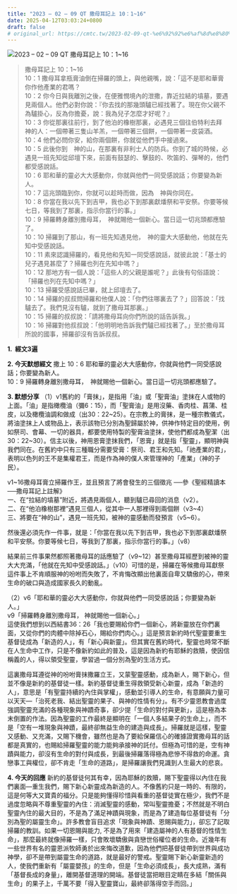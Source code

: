 ```yaml
---
title: "2023 – 02 – 09 QT 撒母耳記上 10：1~16"
date: 2025-04-12T03:03:24+0800
draft: false
# original_url: https://cmtc.tw/2023-02-09-qt-%e6%92%92%e6%af%8d%e8%80%b3%e8%a8%98%e4%b8%8a-10%ef%bc%9a116
---
```


![2023 – 02 – 09 QT 撒母耳記上 10：1\~16](/images/qt.jpg  "2023 – 02 – 09 QT 撒母耳記上 10：1\~16")

> 撒母耳記上 10：1\~16  
> 10：1 撒母耳拿瓶膏油倒在掃羅的頭上，與他親嘴，說：「這不是耶和華膏你作他產業的君嗎？  
> 10：2 你今日與我離別之後，在便雅憫境內的泄撒，靠近拉結的墳墓，要遇見兩個人。他們必對你說：『你去找的那幾頭驢已經找著了。現在你父親不為驢掛心，反為你擔憂，說：我為兒子怎麼才好呢？』  
> 10：3 你從那裏往前行，到了他泊的橡樹那裏，必遇見三個往伯特利去拜　神的人：一個帶著三隻山羊羔，一個帶著三個餅，一個帶著一皮袋酒。  
> 10：4 他們必問你安，給你兩個餅，你就從他們手中接過來。  
> 10：5 此後你到　神的山，在那裏有非利士人的防兵。你到了城的時候，必遇見一班先知從邱壇下來，前面有鼓瑟的、擊鼓的、吹笛的、彈琴的，他們都受感說話。  
> 10：6 耶和華的靈必大大感動你，你就與他們一同受感說話；你要變為新人。  
> 10：7 這兆頭臨到你，你就可以趁時而做，因為　神與你同在。  
> 10：8 你當在我以先下到吉甲，我也必下到那裏獻燔祭和平安祭。你要等候七日，等我到了那裏，指示你當行的事。」  
> 10：9 掃羅轉身離別撒母耳，　神就賜他一個新心。當日這一切兆頭都應驗了。  
> 10：10 掃羅到了那山，有一班先知遇見他，　神的靈大大感動他，他就在先知中受感說話。  
> 10：11 素來認識掃羅的，看見他和先知一同受感說話，就彼此說：「基士的兒子遇見甚麼了？掃羅也列在先知中嗎？」  
> 10：12 那地方有一個人說：「這些人的父親是誰呢？」此後有句俗語說：「掃羅也列在先知中嗎？」  
> 10：13 掃羅受感說話已畢，就上邱壇去了。  
> 10：14 掃羅的叔叔問掃羅和他僕人說：「你們往哪裏去了？」回答說：「找驢去了。我們見沒有驢，就到了撒母耳那裏。」  
> 10：15 掃羅的叔叔說：「請將撒母耳向你們所說的話告訴我。」  
> 10：16 掃羅對他叔叔說：「他明明地告訴我們驢已經找著了。」至於撒母耳所說的國事，掃羅卻沒有告訴叔叔。

**1.  經文3遍**

**2. 今天默想經文**
撒上 10：6 耶和華的靈必大大感動你，你就與他們一同受感說話；你要變為新人。  
10：9 掃羅轉身離別撒母耳，　神就賜他一個新心。當日這一切兆頭都應驗了。

**3. 默想分享**
（1）v1舊約的「膏抹」，是指用「油」或「聖膏油」塗抹在人或物的上面。「油」是指橄欖油（彌6：15），而「聖膏油」是用沒藥、香肉桂、菖蒲、桂皮，以及橄欖油調和做成（出30：22\~25）。在宗教上的膏抹，是一種宗教儀式，將油塗抹上人或物品上，表示該物已分別為聖歸屬於神，供神作特定目的使用，例如祭司、會幕、一切的器具，都要使用特製的聖膏油塗抹，使他們都成為聖潔（出30：22\~30）。信主以後，神用恩膏塗抹我們，「恩膏」就是指「聖靈」，顯明神與我們同在。在舊約中只有三種職分需要受膏：祭司、君王和先知。「祂產業的君」，表明以色列的王不是集權君王，而是作為神的僕人來管理神的「產業」（神的子民）。

v1\~16撒母耳膏立掃羅作王，並且預言了將會發生的三個徵兆 ──參《聖經精讀本──撒母耳記上註解》  
一、在“拉結的墳墓”附近，將遇見兩個人，聽到驢已尋回的消息（v2）。  
二、在“他泊橡樹那裡”遇見三個人，從其中一人那裡得到兩個餅（v3\~4）  
三、將要在“神的山”，遇見一班先知，被神的靈感動而發預言（v5\~6）。

然後還必須先作一件事，就是：「你當在我以先下到吉甲，我也必下到那裏獻燔祭和平安祭。你要等候七日，等我到了那裏，指示你當行的事。」（v8）

結果前三件事果然都照著撒母耳的話應驗了（v9\~12）甚至撒母耳經歷到被神的靈大大充滿，「他就在先知中受感說話。」（v10）可惜的是，掃羅在等候撒母耳獻祭這件事上不肯順服神的吩咐而失敗了，不肯悔改顯出他裏面自卑又驕傲的心，帶來生命的破口與造成國家長久的動亂。

（2）v6「耶和華的靈必大大感動你，你就與他們一同受感說話；你要變為新人。」  
v9「掃羅轉身離別撒母耳， 神就賜他一個新心。」  
這使我們想到以西結書36：26「我也要賜給你們一個新心，將新靈放在你們裏面，又從你們的肉體中除掉石心，賜給你們肉心。」這是預言新約時代聖靈要重生基督徒成為「新造的人」，有「新心與新靈」。但其實在舊約時代，聖靈也時常不斷在人生命中工作，只是不像新約如此的普及，這是因為新約有耶穌的救贖，使因信稱義的人，得以領受聖靈，學習過一個分別為聖的生活方式。

這裏撒母耳遵從神的吩咐膏抹撒羅立王，又蒙聖靈感動，成為新人，賜下新心，但並不像是新約的基督徒一樣。新約基督徒重生得救領受新心新靈，成為「新造的人」，意思是「有聖靈持續的內住與掌權」，感動並引導人的生命，有意願與力量可以天天—「治死老我、結出聖靈的果子、與神的性情有分」。有不少靈恩教會過度強調聖靈充滿的各種現象與神蹟奇事，卻少提「生命的對付與更新」，這是極為本末倒置的作法。因為聖靈的工作最終是顯明在「一個人多結果子的生命上」，而不是「空有一堆現象與神蹟，最終卻無益生命的建造與成長」。掃羅就是這樣，聖靈又感動、又充滿，又賜下機會，雖然也是為了要給保羅信心的確據證實撒母耳的話都是真實的，也賜給掃羅聖靈的能力能夠承接神的託付。但極為可惜的是，空有神蹟與能力，卻沒有生命的對付與成長，到最後掃羅落得極為悲慘不得救的命運。貪戀事工與權位，卻不肯走「生命的道路」，是掃羅讓我們見識到人生最大的悲哀。

**4. 今天的回應**
新約的基督徒何其有幸，因為耶穌的救贖，賜下聖靈得以內住在我們裏面—重生我們，賜下新心新靈成為新造的人。不像舊約只是一時的、有限的，這是何等大又寶貴的福分。只是能夠懂得珍惜與看重的基督徒實在極少，我們不是過度忽略與不尊重聖靈的內住：消滅聖靈的感動，常叫聖靈擔憂；不然就是不明白聖靈內住的最大目的，不是為了滿足神蹟與現象，而是為了建造每位基督徒有「分別為聖的屬靈生命」。許多教會盲目追求「現象與神蹟、恩賜與能力」，卻忘了記取掃羅的教訓。如果一切恩賜與能力, 不是為了用來「建造屬神的人有基督的性情生命」，那麼最終就像掃羅一樣，只會敗壞驕傲與貪戀世俗權位者的生命。近幾年有一些世界有名的靈恩派牧師勇於出來悔改道歉，因為他們把基督徒帶到世界與成功神學，卻不是帶到屬靈生命的道路，就是最好的警戒。聖靈賜下新心新靈新造的人，使我們重新有「屬靈嬰孩」的生命，但是「生命必須成長」，長大成熟，滿有「基督長成的身量」，離開基督道理的開端。基督徒當把眼目定睛在多結「關係與生命」的果子上，千萬不要「得入聖靈寶山，最終卻落得空手而回。」
